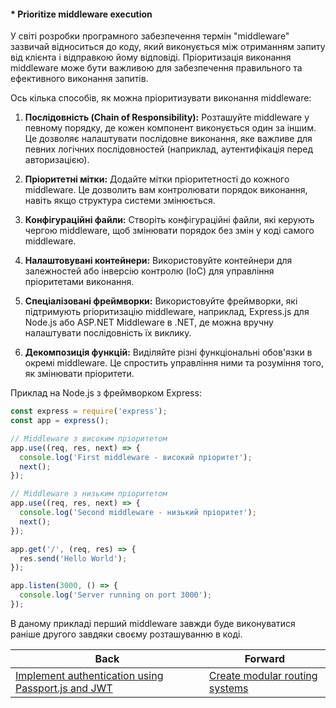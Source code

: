 #### * Prioritize middleware execution

У світі розробки програмного забезпечення термін "middleware" зазвичай відноситься до коду, який виконується між отриманням запиту від клієнта і відправкою йому відповіді. Пріоритизація виконання middleware може бути важливою для забезпечення правильного та ефективного виконання запитів. 

Ось кілька способів, як можна пріоритизувати виконання middleware:

1. **Послідовність (Chain of Responsibility):** Розташуйте middleware у певному порядку, де кожен компонент виконується один за іншим. Це дозволяє налаштувати послідовне виконання, яке важливе для певних логічних послідовностей (наприклад, аутентифікація перед авторизацією).

2. **Пріоритетні мітки:** Додайте мітки пріоритетності до кожного middleware. Це дозволить вам контролювати порядок виконання, навіть якщо структура системи змінюється.

3. **Конфігураційні файли:** Створіть конфігураційні файли, які керують чергою middleware, щоб змінювати порядок без змін у коді самого middleware.

4. **Налаштовувані контейнери:** Використовуйте контейнери для залежностей або інверсію контролю (IoC) для управління пріоритетами виконання.

5. **Спеціалізовані фреймворки:** Використовуйте фреймворки, які підтримують prioритизацію middleware, наприклад, Express.js для Node.js або ASP.NET Middleware в .NET, де можна вручну налаштувати послідовність їх виклику.

6. **Декомпозиція функцій:** Виділяйте різні функціональні обов'язки в окремі middleware. Це спростить управління ними та розуміння того, як змінювати пріоритети.

Приклад на Node.js з фреймворком Express:

```javascript
const express = require('express');
const app = express();

// Middleware з високим пріоритетом
app.use((req, res, next) => {
  console.log('First middleware - високий пріоритет');
  next();
});

// Middleware з низьким пріоритетом
app.use((req, res, next) => {
  console.log('Second middleware - низький пріоритет');
  next();
});

app.get('/', (req, res) => {
  res.send('Hello World');
});

app.listen(3000, () => {
  console.log('Server running on port 3000');
});
```

В даному прикладі перший middleware завжди буде виконуватися раніше другого завдяки своєму розташуванню в коді.

| Back | Forward |
|---|---|
| [Implement authentication using Passport.js and JWT](/ua/middle/nestjs/implement-authentication-using-passportjs-and-jwt.md)  | [Create modular routing systems](/ua/middle/expressjs/create-modular-routing-systems.md) |